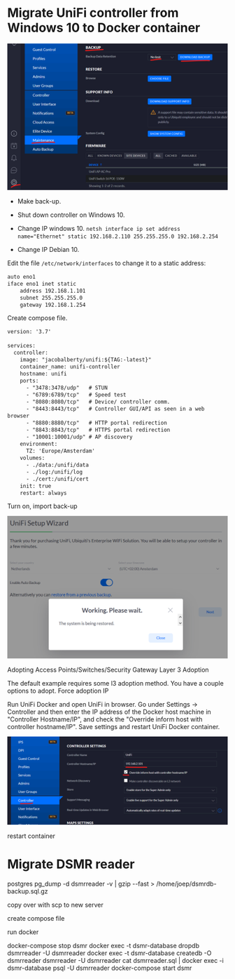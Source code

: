 # Migrate UniFi controller from Windows 10 to Docker container

![unifi-backup](img/unifi-backup.png)

* Make back-up.
* Shut down controller on Windows 10.

* Change IP windows 10.
`netsh interface ip set address name="Ethernet" static 192.168.2.110 255.255.255.0 192.168.2.254`

* Change IP Debian 10.

Edit the file `/etc/network/interfaces` to change it to a static address:

```
auto eno1
iface eno1 inet static
    address 192.168.1.101
    subnet 255.255.255.0
    gateway 192.168.1.254
```
Create compose file.

```
version: '3.7'

services:
  controller:
    image: "jacobalberty/unifi:${TAG:-latest}"
    container_name: unifi-controller
    hostname: unifi
    ports:
      - "3478:3478/udp"   # STUN
      - "6789:6789/tcp"   # Speed test
      - "8080:8080/tcp"   # Device/ controller comm.
      - "8443:8443/tcp"   # Controller GUI/API as seen in a web browser
      - "8880:8880/tcp"   # HTTP portal redirection
      - "8843:8843/tcp"   # HTTPS portal redirection
      - "10001:10001/udp" # AP discovery
    environment:
      TZ: 'Europe/Amsterdam'
    volumes:
      - ./data:/unifi/data
      - ./log:/unifi/log
      - ./cert:/unifi/cert
    init: true
    restart: always
```

Turn on, import back-up

![unifi-restore](img/unifi-restore.png)

Adopting Access Points/Switches/Security Gateway
Layer 3 Adoption

The default example requires some l3 adoption method. You have a couple options to adopt.
Force adoption IP

Run UniFi Docker and open UniFi in browser. Go under Settings -> Controller and then enter the IP address of the Docker host machine in "Controller Hostname/IP", and check the "Override inform host with controller hostname/IP". Save settings and restart UniFi Docker container. 

![unifi-adoption](img/unifi-adoption.png)

restart container

# Migrate DSMR reader

postgres pg_dump -d dsmrreader -v | gzip --fast > /home/joep/dsmrdb-backup.sql.gz

copy over with scp to new server

create compose file

run docker

docker-compose stop dsmr
docker exec -t dsmr-database dropdb dsmrreader -U dsmrreader
docker exec -t dsmr-database createdb -O dsmrreader dsmrreader -U dsmrreader
cat dsmrreader.sql | docker exec -i dsmr-database psql -U dsmrreader
docker-compose start dsmr